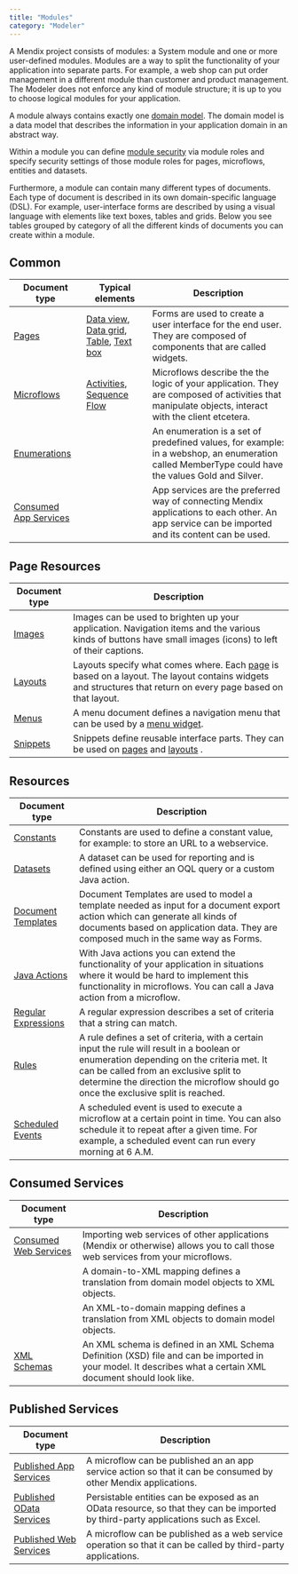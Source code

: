 ```yaml
---
title: "Modules"
category: "Modeler"
---
```



A Mendix project consists of modules: a System module and one or more user-defined modules. Modules are a way to split the functionality of your application into separate parts. For example, a web shop can put order management in a different module than customer and product management. The Modeler does not enforce any kind of module structure; it is up to you to choose logical modules for your application.

A module always contains exactly one [domain model](domain-model). The domain model is a data model that describes the information in your application domain in an abstract way.

Within a module you can define [module security](module-security) via module roles and specify security settings of those module roles for pages, microflows, entities and datasets.

Furthermore, a module can contain many different types of documents. Each type of document is described in its own domain-specific language (DSL). For example, user-interface forms are described by using a visual language with elements like text boxes, tables and grids. Below you see tables grouped by category of all the different kinds of documents you can create within a module.

## Common

| Document type | Typical elements | Description |
| --- | --- | --- |
| [Pages](pages) | [Data view](data-view), [Data grid](data-grid), [Table](table), [Text box](text-box) | Forms are used to create a user interface for the end user. They are composed of components that are called widgets. |
| [Microflows](microflows) | [Activities](activities), [Sequence Flow](sequence-flow) | Microflows describe the the logic of your application. They are composed of activities that manipulate objects, interact with the client etcetera. |
| [Enumerations](enumerations) |   | An enumeration is a set of predefined values, for example: in a webshop, an enumeration called MemberType could have the values Gold and Silver. |
| [Consumed App Services](consumed-app-services) |   | App services are the preferred way of connecting Mendix applications to each other. An app service can be imported and its content can be used. |

## Page Resources

| Document type | Description |
| --- | --- |
| [Images](images) | Images can be used to brighten up your application. Navigation items and the various kinds of buttons have small images (icons) to left of their captions. |
| [Layouts](layout) | Layouts specify what comes where. Each  [page](page) is based on a layout. The layout contains widgets and structures that return on every page based on that layout.  |
| [Menus](menu) | A menu document defines a navigation menu that can be used by a  [menu widget](menu-widgets). |
| [Snippets](snippet) | Snippets define reusable interface parts. They can be used on  [pages](page) and  [layouts](layout) . |

## Resources

| Document type | Description |
| --- | --- |
| [Constants](constants) | Constants are used to define a constant value, for example: to store an URL to a webservice. |
| [Datasets](data-sets) | A dataset can be used for reporting and is defined using either an OQL query or a custom Java action. |
| [Document Templates](document-templates) | Document Templates are used to model a template needed as input for a document export action which can generate all kinds of documents based on application data. They are composed much in the same way as Forms. |
| [Java Actions](java-actions) | With Java actions you can extend the functionality of your application in situations where it would be hard to implement this functionality in microflows. You can call a Java action from a microflow. |
| [Regular Expressions](regular-expressions) | A regular expression describes a set of criteria that a string can match. |
| [Rules](rules) | A rule defines a set of criteria, with a certain input the rule will result in a boolean or enumeration depending on the criteria met. It can be called from an exclusive split to determine the direction the microflow should go once the exclusive split is reached. |
| [Scheduled Events](scheduled-events) | A scheduled event is used to execute a microflow at a certain point in time. You can also schedule it to repeat after a given time. For example, a scheduled event can run every morning at 6 A.M. |

## Consumed Services

| Document type | Description |
| --- | --- |
| [Consumed Web Services](consumed-web-services) | Importing web services of other applications (Mendix or otherwise) allows you to call those web services from your microflows. |
|  | A domain-to-XML mapping defines a translation from domain model objects to XML objects. |
|  | An XML-to-domain mapping defines a translation from XML objects to domain model objects. |
| [XML Schemas](xml-schemas) | An XML schema is defined in an XML Schema Definition (XSD) file and can be imported in your model. It describes what a certain XML document should look like. |

## Published Services

| Document type | Description |
| --- | --- |
| [Published App Services](published-app-services) | A microflow can be published an an app service action so that it can be consumed by other Mendix applications. |
| [Published OData Services](published-odata-services) | Persistable entities can be exposed as an OData resource, so that they can be imported by third-party applications such as Excel. |
| [Published Web Services](published-web-services) | A microflow can be published as a web service operation so that it can be called by third-party applications. |
